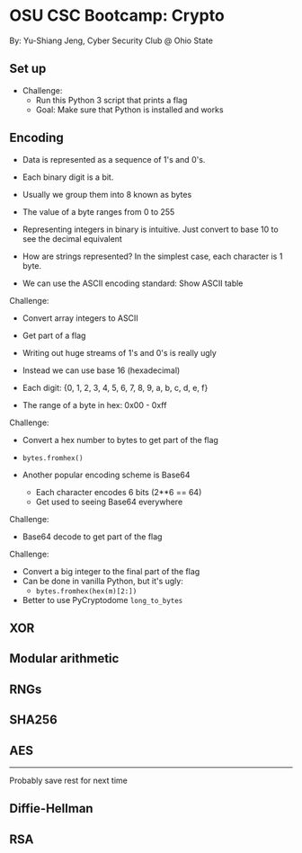 # OSU CSC Bootcamp: Crypto

By: Yu-Shiang Jeng, Cyber Security Club @ Ohio State

## Set up

- Challenge:
  - Run this Python 3 script that prints a flag
  - Goal: Make sure that Python is installed and works

## Encoding

- Data is represented as a sequence of 1's and 0's.
- Each binary digit is a bit.

- Usually we group them into 8 known as bytes
- The value of a byte ranges from 0 to 255

- Representing integers in binary is intuitive. Just convert to base 10 to see
  the decimal equivalent

- How are strings represented? In the simplest case, each character is 1 byte.
- We can use the ASCII encoding standard: Show ASCII table

Challenge:
  - Convert array integers to ASCII
  - Get part of a flag

- Writing out huge streams of 1's and 0's is really ugly
- Instead we can use base 16 (hexadecimal)
- Each digit: {0, 1, 2, 3, 4, 5, 6, 7, 8, 9, a, b, c, d, e, f}

- The range of a byte in hex: 0x00 - 0xff

Challenge:
  - Convert a hex number to bytes to get part of the flag
  - `bytes.fromhex()`

- Another popular encoding scheme is Base64
  - Each character encodes 6 bits (2**6 == 64)
  - Get used to seeing Base64 everywhere

Challenge:
  - Base64 decode to get part of the flag

Challenge:
  - Convert a big integer to the final part of the flag
  - Can be done in vanilla Python, but it's ugly:
    - `bytes.fromhex(hex(m)[2:])`
  - Better to use PyCryptodome `long_to_bytes`

## XOR

## Modular arithmetic

## RNGs

## SHA256

## AES

---
Probably save rest for next time

## Diffie-Hellman

## RSA
